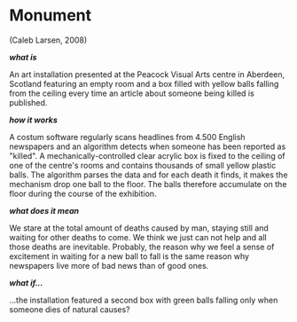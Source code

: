 # Monument
(Caleb Larsen, 2008)

***what is***

An art installation presented at the Peacock Visual Arts centre in Aberdeen, Scotland featuring an empty room and a box filled with yellow balls falling from the ceiling every time an article about someone being killed is published. 

***how it works***

A costum software regularly scans headlines from 4.500 English newspapers and an algorithm detects when someone has been reported as "killed".
A mechanically-controlled clear acrylic box is fixed to the ceiling of one of the centre's rooms and contains thousands of small yellow plastic balls.
The algorithm parses the data and for each death it finds, it makes the mechanism drop one ball to the floor.
The balls therefore accumulate on the floor during the course of the exhibition.

***what does it mean***

We stare at the total amount of deaths caused by man, staying still and waiting for other deaths to come.
We think we just can not help and all those deaths are inevitable.
Probably, the reason why we feel a sense of excitement in waiting for a new ball to fall is the same reason why newspapers live more of bad news than of good ones. 

***what if...***

...the installation featured a second box with green balls falling only when someone dies of natural causes?
